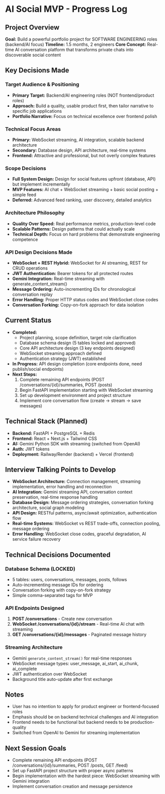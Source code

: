    # AI Social MVP - Progress Log

## Project Overview
**Goal:** Build a powerful portfolio project for SOFTWARE ENGINEERING roles (backend/AI focus)
**Timeline:** 1.5 months, 2 engineers
**Core Concept:** Real-time AI conversation platform that transforms private chats into discoverable social content

## Key Decisions Made

### Target Audience & Positioning
- **Primary Target:** Backend/AI engineering roles (NOT frontend/product roles)
- **Approach:** Build a quality, usable product first, then tailor narrative to specific job applications
- **Portfolio Narrative:** Focus on technical excellence over frontend polish

### Technical Focus Areas
- **Primary:** WebSocket streaming, AI integration, scalable backend architecture
- **Secondary:** Database design, API architecture, real-time systems
- **Frontend:** Attractive and professional, but not overly complex features

### Scope Decisions
- **Full System Design:** Design for social features upfront (database, API) but implement incrementally
- **MVP Features:** AI chat + WebSocket streaming + basic social posting + simple feed
- **Deferred:** Advanced feed ranking, user discovery, detailed analytics

### Architecture Philosophy
- **Quality Over Speed:** Real performance metrics, production-level code
- **Scalable Patterns:** Design patterns that could actually scale
- **Technical Depth:** Focus on hard problems that demonstrate engineering competence

### API Design Decisions Made
- **WebSocket + REST Hybrid:** WebSocket for AI streaming, REST for CRUD operations
- **JWT Authentication:** Bearer tokens for all protected routes
- **Gemini Integration:** Real-time streaming with generate_content_stream()
- **Message Ordering:** Auto-incrementing IDs for chronological conversation replay
- **Error Handling:** Proper HTTP status codes and WebSocket close codes
- **Conversation Forking:** Copy-on-fork approach for data isolation

## Current Status
- **Completed:** 
  - Project planning, scope definition, target role clarification
  - Database schema design (5 tables locked and approved)
  - Core API architecture design (3 key endpoints designed)
  - WebSocket streaming approach defined
  - Authentication strategy (JWT) established
- **In Progress:** API design completion (core endpoints done, need publish/social endpoints)
- **Next Steps:** 
  1. Complete remaining API endpoints (POST /conversations/{id}/summaries, POST /posts)
  2. Begin FastAPI implementation starting with WebSocket streaming
  3. Set up development environment and project structure
  4. Implement core conversation flow (create → stream → save messages)

## Technical Stack (Planned)
- **Backend:** FastAPI + PostgreSQL + Redis
- **Frontend:** React + Next.js + Tailwind CSS
- **AI:** Gemini Python SDK with streaming (switched from OpenAI)
- **Auth:** JWT tokens
- **Deployment:** Railway/Render (backend) + Vercel (frontend)

## Interview Talking Points to Develop
- **WebSocket Architecture:** Connection management, streaming implementation, error handling and reconnection
- **AI Integration:** Gemini streaming API, conversation context preservation, real-time response handling
- **Database Design:** Message ordering strategies, conversation forking architecture, social graph modeling
- **API Design:** RESTful patterns, async/await optimization, authentication flow
- **Real-time Systems:** WebSocket vs REST trade-offs, connection pooling, message ordering
- **Error Handling:** WebSocket close codes, graceful degradation, AI service failure recovery

## Technical Decisions Documented

### Database Schema (LOCKED)
- 5 tables: users, conversations, messages, posts, follows
- Auto-incrementing message IDs for ordering
- Conversation forking with copy-on-fork strategy
- Simple comma-separated tags for MVP

### API Endpoints Designed
1. **POST /conversations** - Create new conversation
2. **WebSocket /conversations/{id}/stream** - Real-time AI chat with streaming
3. **GET /conversations/{id}/messages** - Paginated message history

### Streaming Architecture
- Gemini `generate_content_stream()` for real-time responses
- WebSocket message types: user_message, ai_start, ai_chunk, ai_complete
- JWT authentication over WebSocket
- Background title auto-update after first exchange

## Notes
- User has no intention to apply for product engineer or frontend-focused roles
- Emphasis should be on backend technical challenges and AI integration
- Frontend needs to be functional but backend needs to be production-quality
- Switched from OpenAI to Gemini for streaming implementation

## Next Session Goals
- Complete remaining API endpoints (POST /conversations/{id}/summaries, POST /posts, GET /feed)
- Set up FastAPI project structure with proper async patterns
- Begin implementation with the hardest piece: WebSocket streaming with Gemini integration
- Implement conversation creation and message persistence